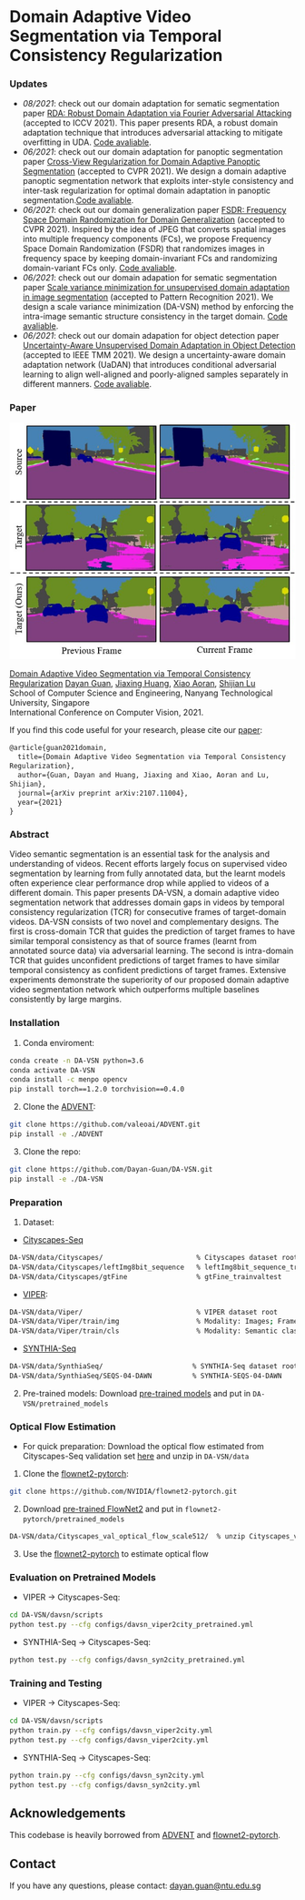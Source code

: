 # Domain Adaptive Video Segmentation via Temporal Consistency Regularization

### Updates
- *08/2021*: check out our domain adaptation for sematic segmentation paper [RDA: Robust Domain Adaptation via Fourier Adversarial Attacking](https://arxiv.org/abs/2106.02874) (accepted to ICCV 2021). This paper presents RDA, a robust domain adaptation technique that introduces adversarial attacking to mitigate overfitting in UDA. [Code avaliable](https://github.com/jxhuang0508/RDA).
- *06/2021*: check out our domain adaptation for panoptic segmentation paper [Cross-View Regularization for Domain Adaptive Panoptic Segmentation](https://arxiv.org/abs/2103.02584) (accepted to CVPR 2021). We design a domain adaptive panoptic segmentation network that exploits inter-style consistency and inter-task regularization for optimal domain adaptation in panoptic segmentation.[Code avaliable](https://github.com/jxhuang0508/FSDR).
- *06/2021*: check out our domain generalization paper [FSDR: Frequency Space Domain Randomization for Domain Generalization](https://arxiv.org/abs/2103.02370) (accepted to CVPR 2021). Inspired by the idea of JPEG that converts spatial images into multiple frequency components (FCs), we propose Frequency Space Domain Randomization (FSDR) that randomizes images in frequency space by keeping domain-invariant FCs and randomizing domain-variant FCs only. [Code avaliable](https://github.com/jxhuang0508/CVRN).
- *06/2021*: check out our domain adapation for sematic segmentation paper [Scale variance minimization for unsupervised domain adaptation in image segmentation](https://www.researchgate.net/publication/347421562_Scale_variance_minimization_for_unsupervised_domain_adaptation_in_image_segmentation)  (accepted to Pattern Recognition 2021). We design a scale variance minimization (DA-VSN) method by enforcing the intra-image semantic structure consistency in the target domain. [Code avaliable](https://github.com/Dayan-Guan/DA-VSN).
- *06/2021*: check out our domain adapation for object detection paper [Uncertainty-Aware Unsupervised Domain Adaptation in Object Detection](https://arxiv.org/abs/2103.00236) (accepted to IEEE TMM 2021). We design a uncertainty-aware domain adaptation network (UaDAN) that introduces conditional adversarial learning to align well-aligned and poorly-aligned samples separately in different manners. [Code avaliable](https://github.com/Dayan-Guan/UaDAN).

### Paper
![](./teaser.jpg)

[Domain Adaptive Video Segmentation via Temporal Consistency Regularization](https://arxiv.org/abs/2107.11004) [Dayan Guan](https://scholar.google.com/citations?user=9jp9QAsAAAAJ&hl=en), [Jiaxing Huang](https://scholar.google.com/citations?user=czirNcwAAAAJ&hl=en&oi=ao),  [Xiao Aoran](https://scholar.google.com/citations?user=yGKsEpAAAAAJ&hl=en), [Shijian Lu](https://scholar.google.com/citations?user=uYmK-A0AAAAJ&hl=en)  
 School of Computer Science and Engineering, Nanyang Technological University, Singapore  
 International Conference on Computer Vision, 2021.
 
If you find this code useful for your research, please cite our [paper](https://arxiv.org/abs/2107.11004):

```
@article{guan2021domain,
  title={Domain Adaptive Video Segmentation via Temporal Consistency Regularization},
  author={Guan, Dayan and Huang, Jiaxing and Xiao, Aoran and Lu, Shijian},
  journal={arXiv preprint arXiv:2107.11004},
  year={2021}
}
```

### Abstract
Video semantic segmentation is an essential task for the analysis and understanding of videos. Recent efforts largely focus on supervised video segmentation by learning from fully annotated data, but the learnt models often experience clear performance drop while applied to videos of a different domain. This paper presents DA-VSN, a domain adaptive video segmentation network that addresses domain gaps in videos by temporal consistency regularization (TCR) for consecutive frames of target-domain videos. DA-VSN consists of two novel and complementary designs. The first is cross-domain TCR that guides the prediction of target frames to have similar temporal consistency as that of source frames (learnt from annotated source data) via adversarial learning. The second is intra-domain TCR that guides unconfident predictions of target frames to have similar temporal consistency as confident predictions of target frames. Extensive experiments demonstrate the superiority of our proposed domain adaptive video segmentation network which outperforms multiple baselines consistently by large margins.

### Installation
1. Conda enviroment:
```bash
conda create -n DA-VSN python=3.6
conda activate DA-VSN
conda install -c menpo opencv
pip install torch==1.2.0 torchvision==0.4.0
```

2. Clone the [ADVENT](https://github.com/valeoai/ADVENT):
```bash
git clone https://github.com/valeoai/ADVENT.git
pip install -e ./ADVENT
```

3. Clone the repo:
```bash
git clone https://github.com/Dayan-Guan/DA-VSN.git
pip install -e ./DA-VSN
```

### Preparation 
1. Dataset:
* [Cityscapes-Seq](https://www.cityscapes-dataset.com/)
```bash
DA-VSN/data/Cityscapes/                       % Cityscapes dataset root
DA-VSN/data/Cityscapes/leftImg8bit_sequence   % leftImg8bit_sequence_trainvaltest
DA-VSN/data/Cityscapes/gtFine                 % gtFine_trainvaltest
```

* [VIPER](https://playing-for-benchmarks.org/download/): 
```bash
DA-VSN/data/Viper/                            % VIPER dataset root
DA-VSN/data/Viper/train/img                   % Modality: Images; Frames: *[0-9]; Sequences: 00-77; Format: jpg
DA-VSN/data/Viper/train/cls                   % Modality: Semantic class labels; Frames: *0; Sequences: 00-77; Format: png
```

* [SYNTHIA-Seq](http://synthia-dataset.cvc.uab.cat/SYNTHIA_SEQS/SYNTHIA-SEQS-04-DAWN.rar) 
```bash
DA-VSN/data/SynthiaSeq/                      % SYNTHIA-Seq dataset root
DA-VSN/data/SynthiaSeq/SEQS-04-DAWN          % SYNTHIA-SEQS-04-DAWN
```

2. Pre-trained models:
Download [pre-trained models](https://github.com/Dayan-Guan/DA-VSN/releases/tag/Latest) and put in ```DA-VSN/pretrained_models```

### Optical Flow Estimation
* For quick preparation: Download the optical flow estimated from Cityscapes-Seq validation set [here](https://github.com/Dayan-Guan/DA-VSN/releases/tag/Latest) and unzip in ```DA-VSN/data```

1. Clone the [flownet2-pytorch](https://github.com/NVIDIA/flownet2-pytorch):
```bash
git clone https://github.com/NVIDIA/flownet2-pytorch.git
```

2. Download [pre-trained FlowNet2](https://github.com/NVIDIA/flownet2-pytorch) and put in ```flownet2-pytorch/pretrained_models```

```bash
DA-VSN/data/Cityscapes_val_optical_flow_scale512/  % unzip Cityscapes_val_optical_flow_scale512.zip
```

3. Use the [flownet2-pytorch](https://github.com/NVIDIA/flownet2-pytorch) to estimate optical flow

### Evaluation on Pretrained Models
* VIPER → Cityscapes-Seq: 
```bash
cd DA-VSN/davsn/scripts
python test.py --cfg configs/davsn_viper2city_pretrained.yml
```

* SYNTHIA-Seq → Cityscapes-Seq: 
```bash
python test.py --cfg configs/davsn_syn2city_pretrained.yml
```

### Training and Testing
* VIPER → Cityscapes-Seq: 
```bash
cd DA-VSN/davsn/scripts
python train.py --cfg configs/davsn_viper2city.yml
python test.py --cfg configs/davsn_viper2city.yml
```

* SYNTHIA-Seq → Cityscapes-Seq: 
```bash
python train.py --cfg configs/davsn_syn2city.yml
python test.py --cfg configs/davsn_syn2city.yml
```

## Acknowledgements
This codebase is heavily borrowed from [ADVENT](https://github.com/valeoai/ADVENT) and [flownet2-pytorch](https://github.com/NVIDIA/flownet2-pytorch).

## Contact
If you have any questions, please contact: dayan.guan@ntu.edu.sg
